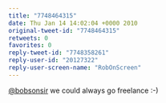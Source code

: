 ```yaml
---
title: "7748464315"
date: Thu Jan 14 14:02:04 +0000 2010
original-tweet-id: "7748464315"
retweets: 0
favorites: 0
reply-tweet-id: "7748358261"
reply-user-id: "20127322"
reply-user-screen-name: "RobOnScreen"
---
```

<a href="https://twitter.com/bobsonsir">@bobsonsir</a> we could always go freelance :-)
